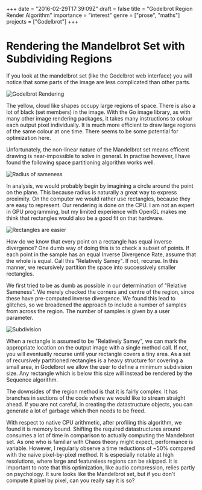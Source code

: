 +++
date = "2016-02-29T17:39:09Z"
draft = false
title = "Godelbrot Region Render Algorithm"
importance = "interest"
genre = ["prose", "maths"]
projects = ["Godelbrot"]
+++

# Rendering the Mandelbrot Set with Subdividing Regions

If you look at the mandelbrot set (like the Godelbrot web interface) you will notice that some parts of the image are less complicated than other parts.

![Godelbrot Rendering](/image/mandelbrot-sameness.png)

The yellow, cloud like shapes occupy large regions of space.  There is also a lot of black (set members) in the image.  With the Go image library, as with many other image rendering packages, it takes many instructions to colour each output pixel individually.  It is much more efficient to draw large regions of the same colour at one time.  There seems to be some potential for optimization here.

Unfortunately, the non-linear nature of the Mandelbrot set means efficent drawing is near-impossible to solve in general.  In practise however, I have found the following space partitioning algorithm works well.

![Radius of sameness](/image/mandelbrot-radius.png)

In analysis, we would probably begin by imagining a circle around the point on the plane.  This because radius is naturally a great way to express proximity.  On the computer we would rather use rectangles, because they are easy to represent.  Our rendering is done on the CPU.  I am not an expert in GPU programming, but my limited experience with OpenGL makes me think that rectangles would also be a good fit on that hardware.

![Rectangles are easier](/image/mandelbrot-rectangle.png)

How do we know that every point on a rectangle has equal inverse divergence?  One dumb way of doing this is to check a subset of points.  If each point in the sample has an equal Inverse Divergence Rate, assume that the whole is equal.  Call this "Relatively Samey".  If not, recurse.  In this manner, we recursively partition the space into successively smaller rectangles.

We first tried to be as dumb as possible in our determination of "Relative Sameness".  We merely checked the corners and centre of the region, since these have pre-computed inverse divergence.  We found this lead to glitches, so we broadened the approach to include a number of samples from
across the region.  The number of samples is given by a user parameter.

![Subdivision](/image/mandelbrot-subdivide.png)

When a rectangle is assumed to be "Relatively Samey", we can mark the appropriate location on the output image with a single method call.  If not, you will eventually recurse until your rectangle covers a tiny area.  As a set of recursively partitioned rectangles is a heavy structure for covering a small area, in Godelbrot we allow the user to define a minimum subdivision size.  Any rectangle which is below this size will instead be rendered by the Sequence algorithm.

The downsides of the region method is that it is fairly complex.  It has branches in sections of the code where we would like to stream straight ahead.  If you are not careful, in creating the datastructure objects, you can generate a lot of garbage which then needs to be freed.

With respect to native CPU arithmetic, after profiling this algorithm, we found it is memory bound.  Shifting the required datastructures around consumes a lot of time in comparison to actually computing the Mandelbrot set.  As one who is familiar with Chaos theory might expect, performance is variable.  However, I regularly observe a time reductions of ~50% compared with the naive pixel-by-pixel method.  It is especially notable at high resolutions, where large and featureless regions can be skipped.  It is important to note that this optimization, like audio compression, relies partly on psychology.  It sure looks like the Mandelbrot set, but if you don't compute it pixel by pixel, can you really say it is so?
